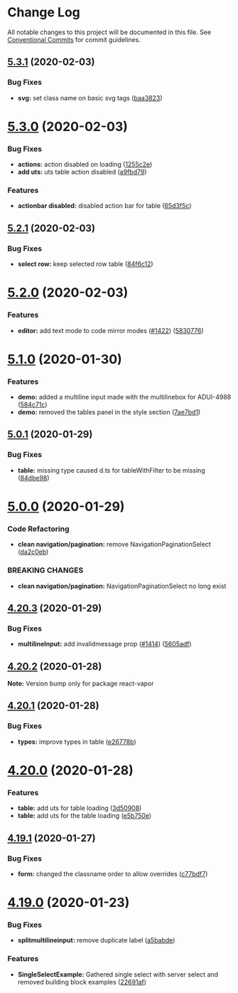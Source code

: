 # Change Log

All notable changes to this project will be documented in this file.
See [Conventional Commits](https://conventionalcommits.org) for commit guidelines.

## [5.3.1](https://github.com/coveo/react-vapor/compare/v5.3.0...v5.3.1) (2020-02-03)


### Bug Fixes

* **svg:** set class name on basic svg tags ([baa3823](https://github.com/coveo/react-vapor/commit/baa3823935e76de2364a57eccc3632daa216292d))





# [5.3.0](https://github.com/coveo/react-vapor/compare/v5.2.1...v5.3.0) (2020-02-03)


### Bug Fixes

* **actions:** action disabled on loading ([1255c2e](https://github.com/coveo/react-vapor/commit/1255c2e16e958a6a5b015c53501b14c41780966d))
* **add uts:** uts table action disabled ([a9fbd79](https://github.com/coveo/react-vapor/commit/a9fbd792bd6432d7a77d5fd947d5ae57f26b0382))


### Features

* **actionbar disabled:** disabled action bar for table ([65d3f5c](https://github.com/coveo/react-vapor/commit/65d3f5ca6af30bee0c1be4b50bad80efc0df767a))





## [5.2.1](https://github.com/coveo/react-vapor/compare/v5.2.0...v5.2.1) (2020-02-03)


### Bug Fixes

* **select row:** keep selected row table ([84f6c12](https://github.com/coveo/react-vapor/commit/84f6c12dc59bc85e4e1695e995a6bc2d671ee91e))





# [5.2.0](https://github.com/coveo/react-vapor/compare/v5.1.0...v5.2.0) (2020-02-03)


### Features

* **editor:** add text mode to code mirror modes ([#1422](https://github.com/coveo/react-vapor/issues/1422)) ([5830776](https://github.com/coveo/react-vapor/commit/5830776d7c1a11327dd45f83e108bdea0b82af1c))





# [5.1.0](https://github.com/coveo/react-vapor/compare/v5.0.1...v5.1.0) (2020-01-30)


### Features

* **demo:** added a multiline input made with the multilinebox for ADUI-4988 ([584c71c](https://github.com/coveo/react-vapor/commit/584c71cb5c0233ed4c2f2a5fff4c76d1ff35dfa9))
* **demo:** removed the tables panel in the style section ([7ae7bd1](https://github.com/coveo/react-vapor/commit/7ae7bd1b01555dd9deb24a1898964b5b9abee967))





## [5.0.1](https://github.com/coveo/react-vapor/compare/v5.0.0...v5.0.1) (2020-01-29)


### Bug Fixes

* **table:** missing type caused d.ts for tableWithFilter to be missing ([84dbe98](https://github.com/coveo/react-vapor/commit/84dbe98761b5914e5ba2b9529fefc56d7b56156b))





# [5.0.0](https://github.com/coveo/react-vapor/compare/v4.20.3...v5.0.0) (2020-01-29)


### Code Refactoring

* **clean navigation/pagination:** remove NavigationPaginationSelect ([da2c0eb](https://github.com/coveo/react-vapor/commit/da2c0eb8295ea1a98c242800853367f2a7c60a3e))


### BREAKING CHANGES

* **clean navigation/pagination:** NavigationPaginationSelect no long exist





## [4.20.3](https://github.com/coveo/react-vapor/compare/v4.20.2...v4.20.3) (2020-01-29)


### Bug Fixes

* **multilineInput:** add invalidmessage prop ([#1414](https://github.com/coveo/react-vapor/issues/1414)) ([5605adf](https://github.com/coveo/react-vapor/commit/5605adf88fa4dda9ced0c2849a02deb77796c155))





## [4.20.2](https://github.com/coveo/react-vapor/compare/v4.20.1...v4.20.2) (2020-01-28)

**Note:** Version bump only for package react-vapor





## [4.20.1](https://github.com/coveo/react-vapor/compare/v4.20.0...v4.20.1) (2020-01-28)


### Bug Fixes

* **types:** improve types in table ([e26778b](https://github.com/coveo/react-vapor/commit/e26778b353caf795d01090c77fc0aa99fce79b0c))





# [4.20.0](https://github.com/coveo/react-vapor/compare/v4.19.1...v4.20.0) (2020-01-28)


### Features

* **table:** add uts for table loading ([3d50908](https://github.com/coveo/react-vapor/commit/3d50908487394e591f5cd51153cd21a3d53dbea5))
* **table:** add uts for the table loading ([e5b750e](https://github.com/coveo/react-vapor/commit/e5b750ead25dd80a98da1991c059835b66158ce5))





## [4.19.1](https://github.com/coveo/react-vapor/compare/v4.19.0...v4.19.1) (2020-01-27)


### Bug Fixes

* **form:** changed the classname order to allow overrides ([c77bdf7](https://github.com/coveo/react-vapor/commit/c77bdf793e84a70be835437bd9301cf92a956823))





# [4.19.0](https://github.com/coveo/react-vapor/compare/v4.18.10...v4.19.0) (2020-01-23)


### Bug Fixes

* **splitmultilineinput:** remove duplicate label ([a5babde](https://github.com/coveo/react-vapor/commit/a5babdeb2a6a5701d8a7fe397c5e702df7112140))


### Features

* **SingleSelectExample:** Gathered single select with server select and removed building block examples ([22691af](https://github.com/coveo/react-vapor/commit/22691af3af055625f9a001179553e3ab72baf6bc))
